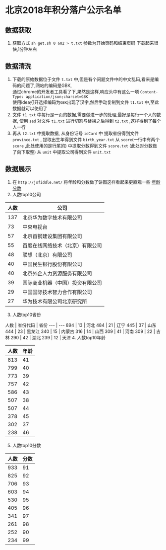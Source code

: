 # 北京2018年积分落户公示名单
## 数据获取
1. 获取方式 `sh get.sh 0 602 > t.txt` 参数为开始页码和结束页码
下载起来很快,1分钟左右
## 数据清洗
1. 下载的原始数据位于文件 `t.txt` 中,但是有个问题文件中的中文乱码,看来是编码的问题了,网站的编码是GBK,  
通过chrome的开发者工具看了下,果然是这样,响应头中有这么一项 `Content-Type: application/json;charset=GBK`  
使用idea打开选择编码为`GBK`出现了汉字,然后手动复制到文件 `t1.txt` 中,至此数据就可以使用了
2. 文件 `t1.txt` 中每行是一页的数据,需要做进一步的处理,最好是每行一个人的数据,
使用 `sed` 对文件 `t1.txt` 进行切割与替换之后得到 `t2.txt` ,这样得到了每个人一行
3. 再从 `t2.txt` 中提取数据,
从身份证号 `idCard` 中
提取省份得到文件 `province.txt` ,
提取出生年得到文件 `birth_year.txt`
从 `score`(一行中有两个 `score` ,此处使用的是行尾的) 中提取分数得到文件 `score.txt` (此处对分数做了向下取整)
从 `unit` 中提取公司得到文件 `unit.txt`
## 数据展示
1. 在 `http://jsfiddle.net/` 将年龄和分数做了饼图这样看起来更直观一些
[年龄](http://jsfiddle.net/rhtsjz/3dLxq6ye/show)
[分数](http://jsfiddle.net/rhtsjz/vn41y35j/show)
2. 人数top10公司

人数 | 公司
--- | ---
137 | 北京华为数字技术有限公司
73 | 中央电视台
57 | 北京首钢建设集团有限公司
55 | 百度在线网络技术（北京）有限公司
48 | 联想（北京）有限公司
40 | 中国民生银行股份有限公司
40 | 北京外企人力资源服务有限公司
39 | 国际商业机器（中国）投资有限公司
29 | 中国国际技术智力合作有限公司
27 | 华为技术有限公司北京研究所
3. 人数top10省份

人数 | 省份代码 | 省份
--- | ---
894 | 13 | 河北
484 | 21 | 辽宁
445 | 37 | 山东
444 | 23 | 黑龙江
340 | 15 | 内蒙古
316 | 14 | 山西
309 | 41 | 河南
309 | 22 | 吉林
290 | 42 | 湖北
239 | 12 | 天津
4. 人数top10年龄

人数 | 年龄
--- | ---
813 | 41
799 | 40
773 | 39
757 | 42
586 | 43
507 | 38
507 | 44
378 | 45
302 | 37
238 | 46

5. 人数top10分数

人数 | 分数
--- | ---
933 | 91
825 | 92
706 | 93
603 | 94
530 | 95
405 | 96
341 | 97
261 | 98
252 | 90
234 | 99

